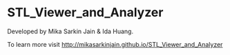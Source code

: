STL_Viewer_and_Analyzer
=======================

Developed by Mika Sarkin Jain & Ida Huang.

To learn more visit http://mikasarkinjain.github.io/STL_Viewer_and_Analyzer
